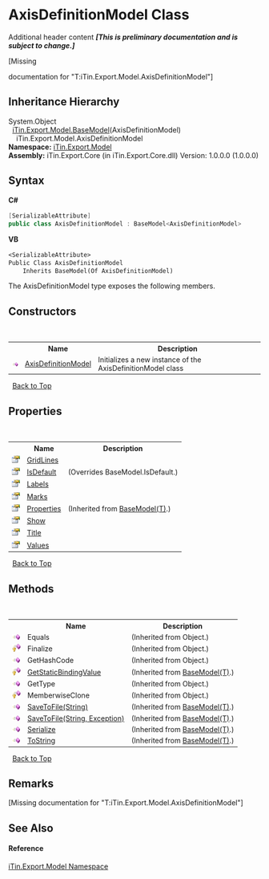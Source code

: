 # AxisDefinitionModel Class
Additional header content _**\[This is preliminary documentation and is subject to change.\]**_

\[Missing <summary> documentation for "T:iTin.Export.Model.AxisDefinitionModel"\]


## Inheritance Hierarchy
System.Object<br />&nbsp;&nbsp;<a href="6632f561-4175-f1f2-939c-ac8b10159529">iTin.Export.Model.BaseModel</a>(AxisDefinitionModel)<br />&nbsp;&nbsp;&nbsp;&nbsp;iTin.Export.Model.AxisDefinitionModel<br />
**Namespace:**&nbsp;<a href="ef57ffcc-e95e-b212-5a46-9aa6f5a3511f">iTin.Export.Model</a><br />**Assembly:**&nbsp;iTin.Export.Core (in iTin.Export.Core.dll) Version: 1.0.0.0 (1.0.0.0)

## Syntax

**C#**<br />
``` C#
[SerializableAttribute]
public class AxisDefinitionModel : BaseModel<AxisDefinitionModel>
```

**VB**<br />
``` VB
<SerializableAttribute>
Public Class AxisDefinitionModel
	Inherits BaseModel(Of AxisDefinitionModel)
```

The AxisDefinitionModel type exposes the following members.


## Constructors
&nbsp;<table><tr><th></th><th>Name</th><th>Description</th></tr><tr><td>![Public method](media/pubmethod.gif "Public method")</td><td><a href="6422bf83-4c95-764e-cab9-1a25322b0ccf">AxisDefinitionModel</a></td><td>
Initializes a new instance of the AxisDefinitionModel class</td></tr></table>&nbsp;
<a href="#axisdefinitionmodel-class">Back to Top</a>

## Properties
&nbsp;<table><tr><th></th><th>Name</th><th>Description</th></tr><tr><td>![Public property](media/pubproperty.gif "Public property")</td><td><a href="9548f590-1366-2e03-f2bd-50fc914d4727">GridLines</a></td><td /></tr><tr><td>![Public property](media/pubproperty.gif "Public property")</td><td><a href="6dbbe554-88b3-a90e-a5a6-0d40d9381f39">IsDefault</a></td><td> (Overrides BaseModel.IsDefault.)</td></tr><tr><td>![Public property](media/pubproperty.gif "Public property")</td><td><a href="3c3d524e-1633-ac63-193a-cbd63f39462d">Labels</a></td><td /></tr><tr><td>![Public property](media/pubproperty.gif "Public property")</td><td><a href="170062ee-e052-1ee0-d811-2a1ef97bfbf3">Marks</a></td><td /></tr><tr><td>![Public property](media/pubproperty.gif "Public property")</td><td><a href="7e88785e-5670-4515-defa-d3f60ae16111">Properties</a></td><td> (Inherited from <a href="6632f561-4175-f1f2-939c-ac8b10159529">BaseModel(T)</a>.)</td></tr><tr><td>![Public property](media/pubproperty.gif "Public property")</td><td><a href="2eae064a-f86a-efbd-1b36-424d594c7c0c">Show</a></td><td /></tr><tr><td>![Public property](media/pubproperty.gif "Public property")</td><td><a href="4472d53e-d3e8-cbe7-7d0d-62b263f776f8">Title</a></td><td /></tr><tr><td>![Public property](media/pubproperty.gif "Public property")</td><td><a href="dd5349c7-9481-37d0-b6b8-596b20096c00">Values</a></td><td /></tr></table>&nbsp;
<a href="#axisdefinitionmodel-class">Back to Top</a>

## Methods
&nbsp;<table><tr><th></th><th>Name</th><th>Description</th></tr><tr><td>![Public method](media/pubmethod.gif "Public method")</td><td>Equals</td><td> (Inherited from Object.)</td></tr><tr><td>![Protected method](media/protmethod.gif "Protected method")</td><td>Finalize</td><td> (Inherited from Object.)</td></tr><tr><td>![Public method](media/pubmethod.gif "Public method")</td><td>GetHashCode</td><td> (Inherited from Object.)</td></tr><tr><td>![Protected method](media/protmethod.gif "Protected method")</td><td><a href="4253f171-71af-35d6-e1b1-47af647eb205">GetStaticBindingValue</a></td><td> (Inherited from <a href="6632f561-4175-f1f2-939c-ac8b10159529">BaseModel(T)</a>.)</td></tr><tr><td>![Public method](media/pubmethod.gif "Public method")</td><td>GetType</td><td> (Inherited from Object.)</td></tr><tr><td>![Protected method](media/protmethod.gif "Protected method")</td><td>MemberwiseClone</td><td> (Inherited from Object.)</td></tr><tr><td>![Public method](media/pubmethod.gif "Public method")</td><td><a href="60537b6c-f261-e08e-2eee-1007e9760316">SaveToFile(String)</a></td><td> (Inherited from <a href="6632f561-4175-f1f2-939c-ac8b10159529">BaseModel(T)</a>.)</td></tr><tr><td>![Public method](media/pubmethod.gif "Public method")</td><td><a href="81bbc161-83e1-ff91-7904-4b6a5260f76c">SaveToFile(String, Exception)</a></td><td> (Inherited from <a href="6632f561-4175-f1f2-939c-ac8b10159529">BaseModel(T)</a>.)</td></tr><tr><td>![Public method](media/pubmethod.gif "Public method")</td><td><a href="d84fa1d2-692a-9e10-e839-60da45d50f19">Serialize</a></td><td> (Inherited from <a href="6632f561-4175-f1f2-939c-ac8b10159529">BaseModel(T)</a>.)</td></tr><tr><td>![Public method](media/pubmethod.gif "Public method")</td><td><a href="79c32584-b2b0-b6ca-0ade-5f0708e1a9b7">ToString</a></td><td> (Inherited from <a href="6632f561-4175-f1f2-939c-ac8b10159529">BaseModel(T)</a>.)</td></tr></table>&nbsp;
<a href="#axisdefinitionmodel-class">Back to Top</a>

## Remarks
\[Missing <remarks> documentation for "T:iTin.Export.Model.AxisDefinitionModel"\]

## See Also


#### Reference
<a href="ef57ffcc-e95e-b212-5a46-9aa6f5a3511f">iTin.Export.Model Namespace</a><br />